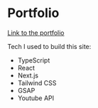# Portfolio

[Link to the portfolio](http://azim7.vercel.app)

Tech I used to build this site:

- TypeScript
- React
- Next.js
- Tailwind CSS
- GSAP
- Youtube API

